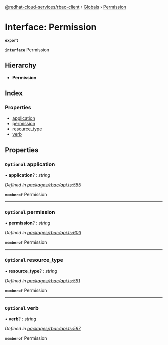 [@redhat-cloud-services/rbac-client](../README.md) › [Globals](../globals.md) › [Permission](permission.md)

# Interface: Permission

**`export`** 

**`interface`** Permission

## Hierarchy

* **Permission**

## Index

### Properties

* [application](permission.md#optional-application)
* [permission](permission.md#optional-permission)
* [resource_type](permission.md#optional-resource_type)
* [verb](permission.md#optional-verb)

## Properties

### `Optional` application

• **application**? : *string*

*Defined in [packages/rbac/api.ts:585](https://github.com/RedHatInsights/javascript-clients/blob/master/packages/rbac/api.ts#L585)*

**`memberof`** Permission

___

### `Optional` permission

• **permission**? : *string*

*Defined in [packages/rbac/api.ts:603](https://github.com/RedHatInsights/javascript-clients/blob/master/packages/rbac/api.ts#L603)*

**`memberof`** Permission

___

### `Optional` resource_type

• **resource_type**? : *string*

*Defined in [packages/rbac/api.ts:591](https://github.com/RedHatInsights/javascript-clients/blob/master/packages/rbac/api.ts#L591)*

**`memberof`** Permission

___

### `Optional` verb

• **verb**? : *string*

*Defined in [packages/rbac/api.ts:597](https://github.com/RedHatInsights/javascript-clients/blob/master/packages/rbac/api.ts#L597)*

**`memberof`** Permission
